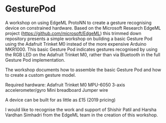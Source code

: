 # GesturePod
A workshop on using EdgeML ProtoNN to create a gesture recognising device on constrained hardware.
Based on the Microsoft Research EdgeML project (https://github.com/microsoft/EdgeML) this trimmed down repository 
presents a simple workshop on building a basic Gesture Pod using the Adafruit Trinket M0 instead of the more expensive Arduino MKR1000.
This basic Gesture Pod indicates gestures recognised by using the RGB LED on the Adafruit Trinket M0, rather than
via Bluetooth in the full Gesture Pod implementation.

The workshop documents how to assemble the basic Gesture Pod and how to create a custom gesture model.

Required hardware:
  Adafruit Trinket M0
  MPU-6050 3-axis accelerometer/gyro
  Mini breadboard
  Jumper wire
  
A device can be built for as little as £15 (2019 pricing)

I would like to recognise the work and support of Shishir Patil and Harsha Vardhan Simhadri from the EdgeML team in the creation of this workshop.

